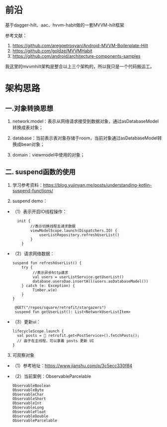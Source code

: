 # 前沿
基于dagger-hilt、aac、hvvm-habit做的一套MVVM-hilt框架

参考文献：
1. https://github.com/aregpetrosyan/Android-MVVM-Boilerplate-Hilt
2. https://github.com/goldze/MVVMHabit
3. https://github.com/android/architecture-components-samples

我这里的mvvmhilt架构是整合以上三个架构的，所以我只是一个代码搬运工。

# 架构思路

## 一.对象转换思想

1. network.model：表示从网络请求接受到数据对象，通过asDatabaseModel转换成表对象；

2. database：当前表示表对象存储于room，当前对象通过asDatabaseModel转换成bean对象；

3. domain：viewmodel中使用的对象；

## 二. suspend函数的使用

1. 学习参考资料：https://blog.yujinyan.me/posts/understanding-kotlin-suspend-functions/

2. suspend demo：

 - （1）表示开启IO线程操作：

         init {
               //表示切换线程去请求数据 
               viewModelScope.launch(Dispatchers.IO) {
                   userListRepository.refreshUserList()
               }
           }
 - （2）请求网络数据：

       suspend fun refreshUserList() {
           try {
                //表示异步http请求
                val users = userListService.getUserList()
                database.usersDao.insertAll(users.asDatabaseModel())
           } catch (e: Exception) {
                Timber.w(e)
           }
       }
    
        @GET("/repos/square/retrofit/stargazers")
        suspend fun getUserList(): List<NetworkUserListItem>

 - （3）更新ui：

       lifecycleScope.launch {
         val posts = 🏹 retrofit.get<PostService>().fetchPosts();
         // 由于在主线程，可以拿着 posts 更新 UI
       }

3. 可观察对象

 - （1）参考地址：https://www.jianshu.com/p/3c5ecc330f84
 - （2）当前案例：ObservableParcelable

       ObservableBoolean
       ObservableByte
       ObservableChar
       ObservableShort
       ObservableInt
       ObservableLong
       ObservableFloat
       ObservableDouble
       ObservableParcelable
